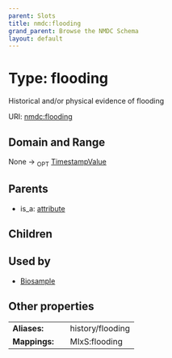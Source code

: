 ```yaml
---
parent: Slots
title: nmdc:flooding
grand_parent: Browse the NMDC Schema
layout: default
---
```


# Type: flooding


Historical and/or physical evidence of flooding

URI: [nmdc:flooding](https://microbiomedata/meta/flooding)

## Domain and Range

None ->  <sub>OPT</sub> [TimestampValue](TimestampValue.md)

## Parents

 *  is_a: [attribute](attribute.md)

## Children


## Used by

 * [Biosample](Biosample.md)

## Other properties

|  |  |  |
| --- | --- | --- |
| **Aliases:** | | history/flooding |
| **Mappings:** | | MIxS:flooding |

